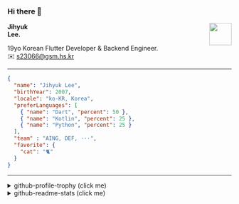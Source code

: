 ### Hi there 👋
<img src="https://github.githubassets.com/images/mona-loading-default.gif" width="50px" align="right">
</a>

**Jihyuk\
Lee.**

19yo Korean Flutter Developer & Backend Engineer.\
✉️ <s23066@gsm.hs.kr>

---

```json
{
  "name": "Jihyuk Lee",
  "birthYear": 2007,
  "locale": "ko-KR, Korea",
  "preferLanguages": [
    { "name": "Dart", "percent": 50 },
    { "name": "Kotlin", "percent": 25 },
    { "name": "Python", "percent": 25 }
  ],
  "team" : "AING, DEF, ···",
  "favorite": {
    "cat": "🐈"
  }
}
```
---
<details>
  <summary>github-profile-trophy (click me)</summary>
  
![](https://github-profile-trophy.vercel.app/?username=withJihyuk&row=1&column=8&theme=nord)
  
</details>
<details>
  <summary>github-readme-stats (click me)</summary>
  
<!--START_SECTION:waka-->
![Code Time](http://img.shields.io/badge/Code%20Time-671%20hrs%2056%20mins-blue)

![Lines of code](https://img.shields.io/badge/%EC%A0%80%EB%8A%94%20%EC%97%AC%ED%83%9C%EA%B9%8C%EC%A7%80%20-546.7%20thousand%20%EC%A4%84%EC%9D%98%20%EC%BD%94%EB%93%9C%EB%A5%BC%20%EC%9E%91%EC%84%B1%ED%96%88%EC%96%B4%EC%9A%94.-blue)

**저는 아침형 인간이에요. 🐤** 

```text
🌞 아침                     501 commits         █████░░░░░░░░░░░░░░░░░░░░   18.69 % 
🌆 낮　                     920 commits         █████████░░░░░░░░░░░░░░░░   34.33 % 
🌃 저녁                     968 commits         █████████░░░░░░░░░░░░░░░░   36.12 % 
🌙 밤　                     291 commits         ███░░░░░░░░░░░░░░░░░░░░░░   10.86 % 
```


📊 **저는 이번주를 이렇게 시간을 보냈어요.** 

```text
🕑︎ Timezone: Asia/Seoul

💬 프로그래밍 언어들: 
Dart                     6 hrs 22 mins       █████████████░░░░░░░░░░░░   52.74 % 
TypeScript               2 hrs 22 mins       █████░░░░░░░░░░░░░░░░░░░░   19.72 % 
JavaScript               1 hr 7 mins         ██░░░░░░░░░░░░░░░░░░░░░░░   09.32 % 
Kotlin                   37 mins             █░░░░░░░░░░░░░░░░░░░░░░░░   05.20 % 
Astro                    33 mins             █░░░░░░░░░░░░░░░░░░░░░░░░   04.58 % 

🔥 에디터들: 
VS Code                  11 hrs 20 mins      ███████████████████████░░   93.91 % 
IntelliJ IDEA            44 mins             ██░░░░░░░░░░░░░░░░░░░░░░░   06.09 % 

💻 운영 체제들: 
Mac                      12 hrs 5 mins       █████████████████████████   100.00 % 
```


 Last Updated on 24/01/2025 18:47:29 UTC
<!--END_SECTION:waka-->

</details>

</div>

